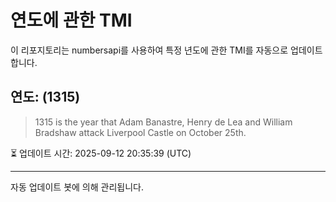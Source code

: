 
# 연도에 관한 TMI

이 리포지토리는 numbersapi를 사용하여 특정 년도에 관한 TMI를 자동으로 업데이트합니다.

## 연도: (1315)
> 1315 is the year that Adam Banastre, Henry de Lea and William Bradshaw attack Liverpool Castle on October 25th.

⏳ 업데이트 시간: 2025-09-12 20:35:39 (UTC)

---
자동 업데이트 봇에 의해 관리됩니다.
